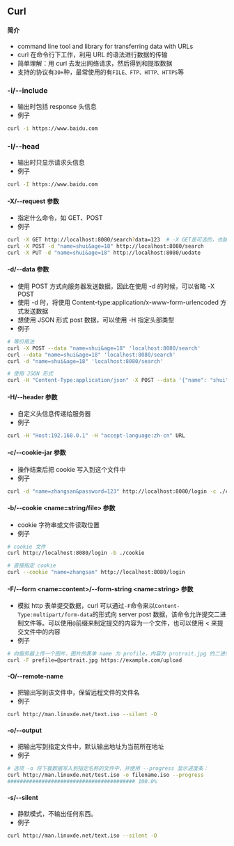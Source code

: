 ## Curl

#### 简介

- command line tool and library for transferring data with URLs
- curl 在命令行下工作，利用 URL 的语法进行数据的传输
- 简单理解：用 curl 去发出网络请求，然后得到和提取数据
- 支持的协议有`30+`种，最常使用的有`FILE、FTP、HTTP、HTTPS`等



### -i/--include

- 输出时包括 response 头信息
- 例子

```bash
curl -i https://www.baidu.com
```



### -I/--head

- 输出时只显示请求头信息
- 例子

```bash
curl -I https://www.baidu.com
```



#### -X/--request <command> 参数

- 指定什么命令，如  GET、POST
- 例子

```bash
curl -X GET http://localhost:8080/search?data=123  # -X GET是可选的，也就是默认
curl -X POST -d "name=shui&age=18" http://localhost:8080/search
curl -X PUT -d "name=shui&age=18" http://localhost:8080/uodate
```



#### -d/--data <data> 参数

- 使用 POST 方式向服务器发送数据，因此在使用 -d 的时候，可以省略  -X POST
- 使用 -d 时，将使用  Content-type:application/x-www-form-urlencoded 方式发送数据
- 想使用 JSON 形式 post 数据，可以使用 -H 指定头部类型
- 例子

```bash
# 等价用法
curl -X POST --data "name=shui&age=18" 'localhost:8080/search'
curl --data "name=shui&age=18" 'localhost:8080/search'
curl -d "name=shui&age=18" 'localhost:8080/search'

# 使用 JSON 形式
curl -H "Content-Type:application/json" -X POST --data '{"name": "shui", "age": "18"}' http://localhost:8000/search
```



#### -H/--header <line>  参数

- 自定义头信息传递给服务器
- 例子

```bash
curl -H "Host:192.168.0.1" -H "accept-language:zh-cn" URL
```



#### -c/--cookie-jar <file>  参数

- 操作结束后把 cookie 写入到这个文件中
- 例子

```bash
curl -d "name=zhangsan&password=123" http://localhost:8080/login -c ./cookie
```



#### -b/--cookie <name=string/file> 参数

- cookie 字符串或文件读取位置
- 例子

```bash
# cookie 文件
curl http://localhost:8080/login -b ./cookie

# 直接指定 cookie
curl --cookie "name=zhangsan" http://localhost:8080/login
```



#### -F/--form <name=content>/--form-string <name=string> 参数

- 模拟 http 表单提交数据，curl 可以通过`-F`命令来以`Content-Type:multipart/form-data`的形式向 server post 数据，该命令允许提交二进制文件等。可以使用`@`前缀来制定提交的内容为一个文件，也可以使用 < 来提交文件中的内容
- 例子

```bash
# 向服务器上传一个图片，图片的表单 name 为 profile，内容为 protrait.jpg 的二进制
curl -F prefile=@portrait.jpg https://example.com/upload
```



#### -O/--remote-name

- 把输出写到该文件中，保留远程文件的文件名
- 例子

```bash
curl http://man.linuxde.net/text.iso --silent -O
```



#### -o/--output

- 把输出写到指定文件中，默认输出地址为当前所在地址
- 例子

```bash
# 选项 -o 将下载数据写入到指定名称的文件中，并使用 --progress 显示进度条：
curl http://man.linuxde.net/test.iso -o filename.iso --progress
######################################### 100.0%
```



#### -s/--silent

- 静默模式，不输出任何东西。
- 例子

```bash
curl http://man.linuxde.net/text.iso --silent -O
```

